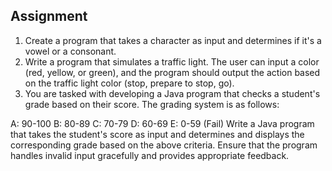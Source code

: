 ## Assignment 
1. Create a program that takes a character as input and determines if it's a vowel or a consonant.
2. Write a program that simulates a traffic light. 
The user can input a color (red, yellow, or green), and the program should output the action based on the traffic light color (stop, prepare to stop, go).
3. You are tasked with developing a Java program that checks a student's grade based on their score. The grading system is as follows:

A: 90-100
B: 80-89
C: 70-79
D: 60-69
E: 0-59 (Fail)
Write a Java program that takes the student's score as input and 
determines and displays the corresponding grade based on the above criteria. 
Ensure that the program handles invalid input gracefully and provides 
appropriate feedback.


